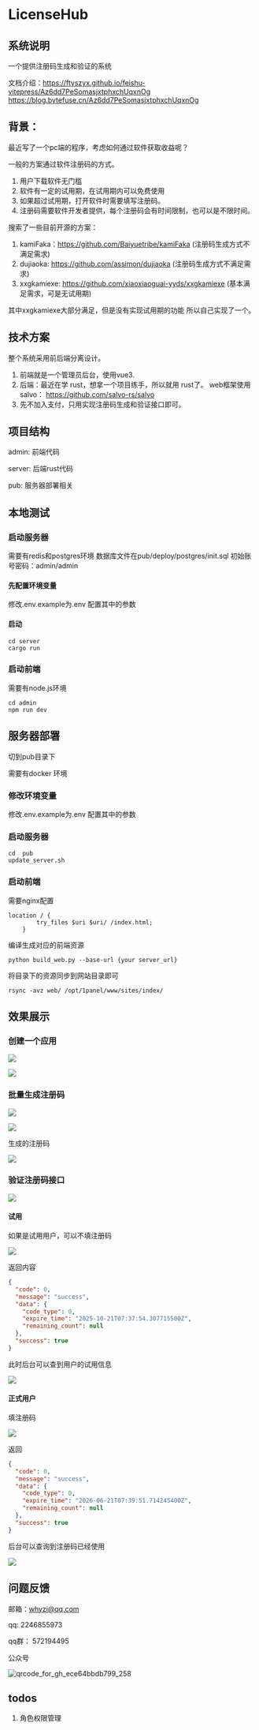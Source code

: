 # LicenseHub

## 系统说明

一个提供注册码生成和验证的系统

文档介绍：https://ftyszyx.github.io/feishu-vitepress/Az6dd7PeSomasjxtphxchUqxnOg
https://blog.bytefuse.cn/Az6dd7PeSomasjxtphxchUqxnOg


## 背景：

最近写了一个pc端的程序，考虑如何通过软件获取收益呢？

一般的方案通过软件注册码的方式。

1. 用户下载软件无门槛
2. 软件有一定的试用期，在试用期内可以免费使用
3. 如果超过试用期，打开软件时需要填写注册码。
4. 注册码需要软件开发者提供，每个注册码会有时间限制，也可以是不限时间。

搜索了一些目前开源的方案：

1. kamiFaka：https://github.com/Baiyuetribe/kamiFaka (注册码生成方式不满足需求)
1. dujiaoka: https://github.com/assimon/dujiaoka (注册码生成方式不满足需求)
1. xxgkamiexe: https://github.com/xiaoxiaoguai-yyds/xxgkamiexe (基本满足需求，可是无试用期)

其中xxgkamiexe大部分满足，但是没有实现试用期的功能
所以自己实现了一个。

## 技术方案

整个系统采用前后端分离设计。
1. 前端就是一个管理员后台，使用vue3.
2. 后端：最近在学 rust，想拿一个项目练手，所以就用 rust了。 web框架使用salvo：
https://github.com/salvo-rs/salvo
3. 先不加入支付，只用实现注册码生成和验证接口即可。


## 项目结构

admin: 前端代码

server: 后端rust代码

pub: 服务器部署相关

## 本地测试


### 启动服务器
需要有redis和postgres环境
数据库文件在pub/deploy/postgres/init.sql
初始账号密码：admin/admin

#### 先配置环境变量

修改.env.example为.env
配置其中的参数

#### 启动

```
cd server
cargo run
```

### 启动前端
需要有node.js环境

```
cd admin
npm run dev
```

## 服务器部署

切到pub目录下

需要有docker 环境

### 修改环境变量

修改.env.example为.env
配置其中的参数

### 启动服务器

```
cd  pub
update_server.sh

```
### 启动前端

需要nginx配置

```
location / {
        try_files $uri $uri/ /index.html;
    }
```

编译生成对应的前端资源
```
python build_web.py --base-url {your server_url}
```

将目录下的资源同步到网站目录即可

```
rsync -avz web/ /opt/1panel/www/sites/index/ 
```

## 效果展示
### 创建一个应用 

![](https://ftyszyx.github.io/feishu-vitepress/assets/Nohdbg42JoE3tLx2BBBcJ4Qenil.png)

![](https://ftyszyx.github.io/feishu-vitepress/assets/E1STbOR0ToUzFrxPJmkckFbOnJd.png)

### 批量生成注册码

![](https://ftyszyx.github.io/feishu-vitepress/assets/FDNTbvVFTolOwfxqTNzcUiOjnOd.png)

![](https://ftyszyx.github.io/feishu-vitepress/assets/VJAqbckdzohgwMxrWltc7SYynSh.png)

生成的注册码

![](https://ftyszyx.github.io/feishu-vitepress/assets/IHaMbSnesov0dBxGb8nczoQynrc.png)

###  验证注册码接口

![](https://ftyszyx.github.io/feishu-vitepress/assets/J7qbbVWFloPGj3xU1Mbc2xbRncb.png)

#### 试用

如果是试用用户，可以不填注册码

![](https://ftyszyx.github.io/feishu-vitepress/assets/X5SFb9cSiotk2sx2bRtcJkHen3P.png)

返回内容

```json
{
  "code": 0,
  "message": "success",
  "data": {
    "code_type": 0,
    "expire_time": "2025-10-21T07:37:54.307715500Z",
    "remaining_count": null
  },
  "success": true
}
```

此时后台可以查到用户的试用信息

![](https://ftyszyx.github.io/feishu-vitepress/assets/NoMjbDlEIoUXGKxuvGccYguZn04.png)

#### 正式用户

填注册码

![](https://ftyszyx.github.io/feishu-vitepress/assets/E4A9byFIhoVuC7xVBYPcZc2knZb.png)

返回 

```json
{
  "code": 0,
  "message": "success",
  "data": {
    "code_type": 0,
    "expire_time": "2026-06-21T07:39:51.714245400Z",
    "remaining_count": null
  },
  "success": true
}
```

后台可以查询到注册码已经使用

![](https://ftyszyx.github.io/feishu-vitepress/assets/VoQQbdDswockkzxa8F7cWpShnEt.png)

## 问题反馈

邮箱：whyzi@qq.com

qq: 2246855973

qq群： 572194495

公众号

![qrcode_for_gh_ece64bbdb799_258](https://github.com/user-attachments/assets/c8e715dd-4d7f-4b8d-884d-67a2c29961b9)

## todos

1. 角色权限管理






